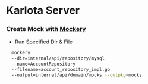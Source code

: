# Karlota Server

### Create Mock with [Mockery](https://github.com/vektra/mockery)

- Run Specified Dir & File

```bash
  mockery 
  --dir=internal/api/repository/mysql 
  --name=AccountRepository 
  --filename=account_repository_impl.go 
  --output=internal/api/domain/mocks --outpkg=mocks
```
